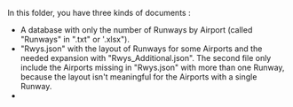 In this folder, you have three kinds of documents :
- A database with only the number of Runways by Airport (called "Runways" in ".txt" or '.xlsx").
- "Rwys.json" with the layout of Runways for some Airports and the needed expansion with "Rwys_Additional.json". The second file only include the Airports missing in "Rwys.json" with more than one Runway, because the layout isn't meaningful for the Airports with a single Runway.
- 
